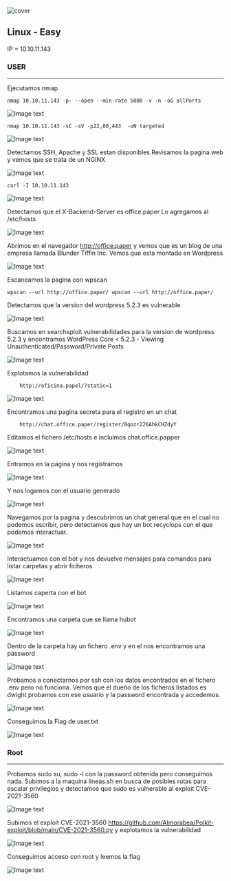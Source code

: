 ![cover](https://github.com/b14nc0/images/blob/main/Paper/paper2.jpg)

## Linux - Easy
IP = 10.10.11.143

### USER ###

*** 
Ejecutamos nmap 
    
    nmap 10.10.11.143 -p- --open --min-rate 5000 -v -n -oG allPorts
    
![Image text](https://github.com/b14nc0/images/blob/main/Paper/allPorts.jpg)

    nmap 10.10.11.143 -sC -sV -p22,80,443  -oN targeted

![Image text](https://github.com/b14nc0/images/blob/main/Paper/targeted.jpg)

Detectamos SSH, Apache y SSL estan disponibles
Revisamos la pagina web y vemos que se trata de un NGINX

![Image text](https://github.com/b14nc0/images/blob/main/Paper/nginx.jpg)

    curl -I 10.10.11.143

![Image text](https://github.com/b14nc0/images/blob/main/Paper/curl.jpg)

Detectamos que el X-Backend-Server es office.paper
Lo agregamos al /etc/hosts

![Image text](https://github.com/b14nc0/images/blob/main/Paper/hosts.jpg)

Abrimos en el navegador http://office.paper y vemos que es un blog de una empresa llamada Blunder Tiffin Inc.
Vemos que esta montado en Wordpress

![Image text](https://github.com/b14nc0/images/blob/main/Paper/wappanalizer.jpg)  

Escaneamos la pagina con wpscan

    wpscan --url http://office.paper/ wpscan --url http://office.paper/
    
Detectamos que la version del wordpress 5.2.3 es vulnerable

![Image text](https://github.com/b14nc0/images/blob/main/Paper/wpscan.jpg)

Buscamos en searchsploit vulnerabilidades para la version de wordpress 5.2.3 y encontramos WordPress Core < 5.2.3 - Viewing Unauthenticated/Password/Private Posts 

![Image text](https://github.com/b14nc0/images/blob/main/Paper/searchsploit.jpg)

Explotamos la vulnerabilidad

        http://oficina.papel/?static=1
 
![Image text](https://github.com/b14nc0/images/blob/main/Paper/pagStatic.jpg)

Encontramos una pagina secreta para el registro en un chat

        http://chat.office.paper/register/8qozr226AhkCHZdyY

Editamos el fichero /etc/hosts e incluimos chat.office.papper

![Image text](https://github.com/b14nc0/images/blob/main/Paper/hosts2.jpg)
        
Entramos en la pagina y nos registramos

![Image text](https://github.com/b14nc0/images/blob/main/Paper/pagina%20de%20registro.jpg)

Y nos logamos con el usuario generado

![Image text](https://github.com/b14nc0/images/blob/main/Paper/login.jpg)

Navegamos por la pagina y descubrimos un chat general que en el cual no podemos escribir, pero detectamos que hay un bot recyclops con el que podemos interactuar.

![Image text](https://github.com/b14nc0/images/blob/main/Paper/chatBot.jpg)

Interactuamos con el bot y nos devuelve mensajes para comandos para listar carpetas y abrir ficheros

![Image text](https://github.com/b14nc0/images/blob/main/Paper/bot.jpg)

Listamos caperta con el bot 

![Image text](https://github.com/b14nc0/images/blob/main/Paper/recyclopslist.jpg)

Encontramos una carpeta que se llama hubot 

![Image text](https://github.com/b14nc0/images/blob/main/Paper/recyclopslisthubot.jpg)

Dentro de la carpeta hay un fichero .env y en el nos encontramos una password

![Image text](https://github.com/b14nc0/images/blob/main/Paper/recyclopsFileHubotEnv.jpg)

Probamos a conectarnos por ssh con los datos encontrados en el fichero .env pero no funciona.
Vemos que el dueño de los ficheros listados es dwight probamos con ese usuario y la password encontrada y accedemos.

![Image text](https://github.com/b14nc0/images/blob/main/Paper/ssh.jpg)

Conseguimos la Flag de user.txt

![Image text](https://github.com/b14nc0/images/blob/main/Paper/flagUser.jpg)

### Root ###
***

Probamos sudo su, sudo -l con la password obtenida pero conseguimos nada.
Subimos a la maquina lineas.sh en busca de posibles rutas para escalar privilegios y detectamos que sudo es vulnerable al exploit CVE-2021-3560

![Image text](https://github.com/b14nc0/images/blob/main/Paper/vulnSudo.jpg)

Subimos el exploit CVE-2021-3560
https://github.com/Almorabea/Polkit-exploit/blob/main/CVE-2021-3560.py
y explotamos la vulnerabilidad

![Image text](https://github.com/b14nc0/images/blob/main/Paper/cve20213560.jpg)

Conseguimos acceso con root y leemos la flag

![Image text](https://github.com/b14nc0/images/blob/main/Paper/root.jpg)



